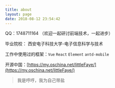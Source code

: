 ```yaml
---
title: about
layout: page
date: 2018-08-12 23:54:42
---
```

QQ：1748711164 （欢迎一起研讨前端技术，一起进步）

毕业院校： 西安电子科技大学-电子信息科学与技术

工作中使用过的框架：`Vue` `React` `Element` `antd-mobile`

开源中国：[https://my.oschina.net/littleFaye/](https://my.oschina.net/littleFaye/)

> 我是哼哼，我为自己带盐